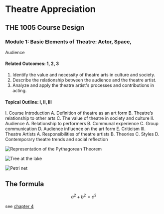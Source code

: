 # Theatre Appreciation

## THE 1005 Course Design

### Module 1: Basic Elements of Theatre: Actor, Space,
Audience

#### Related Outcomes: 1, 2, 3
1. Identify the value and necessity of theatre arts in culture and society.
2. Describe the relationship between the audience and the theatre artist.
3. Analyze and apply the theatre artist's processes and contributions in acting.
#### Topical Outline: I, II, III
I. Course Introduction
  A. Definition of theatre as an art form
  B. Theatre’s relationship to other arts
  C. The value of theatre in society and culture
II. Audience
  A. Relationship to performers
  B. Communal experience
  C. Group communication
  D. Audience influence on the art form
  E. Criticism
III. Theatre Artists
  A. Responsibilities of theatre artists
  B. Theories
  C. Styles
  D. Contemporary theatre trends and social reflection

![Representation of the Pythagorean Theorem](https://upload.wikimedia.org/wikipedia/commons/d/d1/01-Rechtwinkliges_Dreieck-Pythagoras.svg)  

![Tree at the lake](https://upload.wikimedia.org/wikipedia/commons/c/c1/Regnitz-Baum-1012073.jpg)

![Petri net](https://upload.wikimedia.org/wikipedia/commons/0/08/PetriNetzVentil.png)

## The formula

```math
a^2 + b^2 = c^2
```

see [chapter 4](chapter04.md#assignment)

